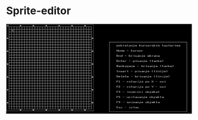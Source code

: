 # Sprite-editor




![Alt text](https://github.com/ognjenperisic/Sprite-editor/blob/screenshots/editor_000.png?raw=true "Optional Title")
